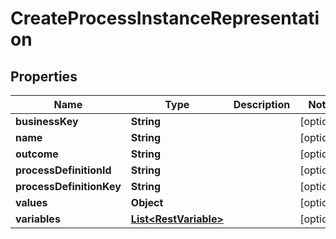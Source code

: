 
# CreateProcessInstanceRepresentation

## Properties
Name | Type | Description | Notes
------------ | ------------- | ------------- | -------------
**businessKey** | **String** |  |  [optional]
**name** | **String** |  |  [optional]
**outcome** | **String** |  |  [optional]
**processDefinitionId** | **String** |  |  [optional]
**processDefinitionKey** | **String** |  |  [optional]
**values** | **Object** |  |  [optional]
**variables** | [**List&lt;RestVariable&gt;**](RestVariable.md) |  |  [optional]



